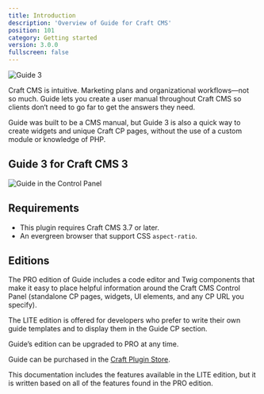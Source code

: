 ```yaml
---
title: Introduction
description: 'Overview of Guide for Craft CMS'
position: 101
category: Getting started
version: 3.0.0
fullscreen: false
---
```


![Guide 3](https://wbrowar.us-east-1.linodeobjects.com/static/guide-docs/guide-3-header.png?mtime=20210815174641&focal=none)

Craft CMS is intuitive. Marketing plans and organizational workflows—not so much. Guide lets you create a user manual throughout Craft CMS so clients don‘t need to go far to get the answers they need.

Guide was built to be a CMS manual, but Guide 3 is also a quick way to create widgets and unique Craft CP pages, without the use of a custom module or knowledge of PHP.

## Guide 3 for Craft CMS 3

![Guide in the Control Panel](https://wbrowar.us-east-1.linodeobjects.com/static/guide-docs/guide-cp-section.png?mtime=20210821152523&focal=none)


## Requirements

- This plugin requires Craft CMS 3.7 or later.
- An evergreen browser that support CSS `aspect-ratio`.


## Editions

The PRO edition of Guide includes a code editor and Twig components that make it easy to place helpful information around the Craft CMS Control Panel (standalone CP pages, widgets, UI elements, and any CP URL you specify).

The LITE edition is offered for developers who prefer to write their own guide templates and to display them in the Guide CP section.

<alert type="info">

Guide’s edition can be upgraded to PRO at any time.

</alert>

Guide can be purchased in the [Craft Plugin Store](https://plugins.craftcms.com/guide).

This documentation includes the features available in the LITE edition, but it is written based on all of the features found in the PRO edition.